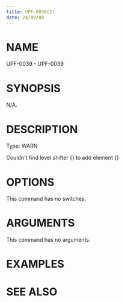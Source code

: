 ```yaml
---
title: UPF-0039(2)
date: 24/09/08
---
```


# NAME

UPF-0039 - UPF-0039

# SYNOPSIS

N/A.

# DESCRIPTION

Type: WARN

Couldn't find level shifter {} to add element {}

# OPTIONS

This command has no switches.

# ARGUMENTS

This command has no arguments.

# EXAMPLES

# SEE ALSO
